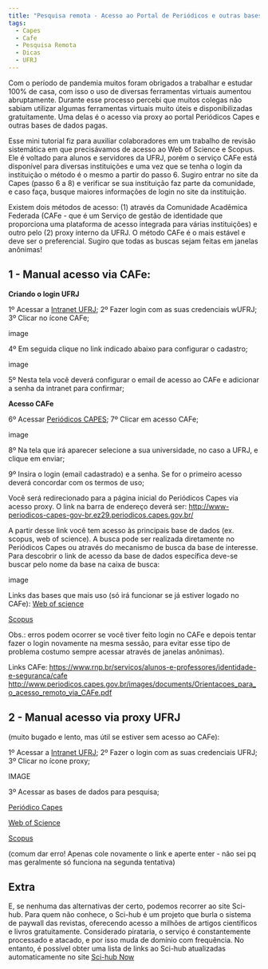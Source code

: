 ```yaml
---
title: "Pesquisa remota - Acesso ao Portal de Periódicos e outras bases de dados"
tags:
  - Capes
  - Cafe
  - Pesquisa Remota
  - Dicas
  - UFRJ
---
```

Com o período de pandemia muitos foram obrigados a trabalhar e estudar 100% de casa, com isso o uso de diversas ferramentas virtuais aumentou abruptamente. Durante esse processo percebi que muitos colegas não sabiam utilizar algumas ferramentas virtuais muito úteis e disponibilizadas gratuitamente. Uma delas é o acesso via proxy ao portal Periódicos Capes e outras bases de dados pagas.

<!--more-->

Esse mini tutorial fiz para auxiliar colaboradores em um trabalho de revisão sistemática em que precisávamos de acesso ao Web of Science e Scopus. Ele é voltado para alunos e servidores da UFRJ, porém o serviço CAFe está disponível para diversas instituições e uma vez que se tenha o login da instituição o método é o mesmo a partir do passo 6. Sugiro entrar no site da Capes (passo 6 a 8) e verificar se sua instituição faz parte da comunidade, e caso faça, busque maiores informações de login no site da instituição.


Existem dois métodos de acesso: (1) através da Comunidade Acadêmica Federada (CAFe - que é um Serviço de gestão de identidade que proporciona uma plataforma de acesso integrada para várias instituições) e outro pelo (2) proxy interno da UFRJ. O método CAFe é o mais estável e deve ser o preferencial. 
Sugiro que todas as buscas sejam feitas em janelas anônimas! 

## 1 - Manual acesso via CAFe:

**Criando o login UFRJ**

1º Acessar a [Intranet UFRJ](https://intranet.ufrj.br/);
2º Fazer login com as suas credenciais  wUFRJ;
3º Clicar no ícone CAFe;

image

4º Em seguida clique no link indicado abaixo para configurar o cadastro;

image

5º Nesta tela você deverá configurar o email de acesso ao CAFe e adicionar a senha da intranet para confirmar;

**Acesso CAFe**

6º Acessar [Periódicos CAPES](http://www.periodicos.capes.gov.br/);
7º Clicar em acesso CAFe;

image

8º Na tela que irá aparecer selecione a sua universidade, no caso a UFRJ, e clique em enviar;

9º Insira o login (email cadastrado) e a senha. Se for o primeiro acesso deverá concordar com os termos de uso;

Você será redirecionado para a página inicial do Periódicos Capes via acesso proxy. O link na barra de endereço deverá ser: http://www-periodicos-capes-gov-br.ez29.periodicos.capes.gov.br/

A partir desse link você tem acesso às principais base de dados (ex. scopus, web of science). A busca pode ser realizada diretamente no Periódicos Capes ou através do mecanismo de busca da base de interesse. Para descobrir o link de acesso da base de dados específica deve-se buscar pelo nome da base na caixa de busca:

image

Links das bases que mais uso (só irá funcionar se já estiver logado no CAFe):
[Web of science](http://apps-webofknowledge.ez29.periodicos.capes.gov.br)

[Scopus](https://www-scopus-com.ez29.periodicos.capes.gov.br)

Obs.: erros podem ocorrer se você tiver feito login no CAFe e depois tentar fazer o login novamente na mesma sessão, para evitar esse tipo de problema costumo sempre acessar através de janelas anônimas).

Links CAFe:
https://www.rnp.br/servicos/alunos-e-professores/identidade-e-seguranca/cafe
http://www.periodicos.capes.gov.br/images/documents/Orientacoes_para_o_acesso_remoto_via_CAFe.pdf

## 2 - Manual acesso via proxy UFRJ 
(muito bugado e lento, mas útil se estiver sem acesso ao CAFe):

1º Acessar a [Intranet UFRJ](https://intranet.ufrj.br/);
2º Fazer o login com as suas credenciais UFRJ;
3º Clicar no ícone proxy;

IMAGE

3º Acessar as bases de dados para pesquisa;

[Periódico Capes](http://www-periodicos-capes-gov-br.ez29.capes.proxy.ufrj.br/index.php?)

[Web of Science](http://apps-webofknowledge.ez29.capes.proxy.ufrj.br/)

[Scopus](https://www-scopus-com.ez29.capes.proxy.ufrj.br/)

(comum dar erro! Apenas cole novamente o link e aperte enter - não sei pq mas geralmente só funciona na segunda tentativa)

## Extra 
E, se nenhuma das alternativas der certo, podemos recorrer ao site Sci-hub. Para quem não conhece, o Sci-hub é um projeto que burla o sistema de paywall das revistas, oferecendo acesso a milhões de artigos científicos e livros gratuitamente. Considerado pirataria, o serviço é constantemente processado e atacado, e por isso muda de domínio com frequência. No entanto, é possível obter uma lista de links ao Sci-hub atualizadas automaticamente no site [Sci-hub Now](https://sci-hub.now.sh/)
